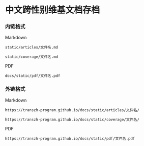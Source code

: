 # 中文跨性别维基文档存档

### 内链格式

Markdown

    static/articles/文件名.md
    
    static/coverage/文件名.md

PDF

    docs/static/pdf/文件名.pdf

### 外链格式

Markdown

    https://transzh-program.github.io/docs/static/articles/文件名/
    
    https://transzh-program.github.io/docs/static/coverage/文件名/

PDF

    https://transzh-program.github.io/docs/static/pdf/文件名.pdf
